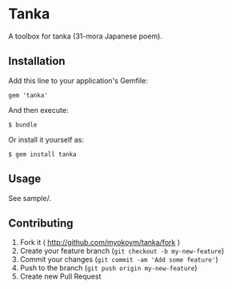 # Tanka

A toolbox for tanka (31-mora Japanese poem).

## Installation

Add this line to your application's Gemfile:

    gem 'tanka'

And then execute:

    $ bundle

Or install it yourself as:

    $ gem install tanka

## Usage

See sample/.

## Contributing

1. Fork it ( http://github.com/myokoym/tanka/fork )
2. Create your feature branch (`git checkout -b my-new-feature`)
3. Commit your changes (`git commit -am 'Add some feature'`)
4. Push to the branch (`git push origin my-new-feature`)
5. Create new Pull Request
